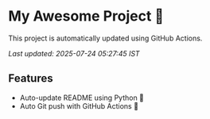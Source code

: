 # My Awesome Project 🚀

This project is automatically updated using GitHub Actions.

_Last updated: 2025-07-24 05:27:45 IST_

## Features
- Auto-update README using Python 🐍
- Auto Git push with GitHub Actions 🤖
